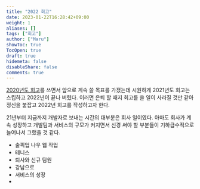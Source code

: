 ```yaml
---
title: "2022 회고"
date: 2023-01-22T16:28:42+09:00
weight: 1
aliases: []
tags: ["회고"]
author: ["Maru"]
showToc: true
TocOpen: true
draft: true
hidemeta: false
disableShare: false
comments: true
---
```


[2020년도 회고](../2020/2020-retrospective.md)를 쓰면서 앞으로 계속 쓸 목표를 가졌는데 시원하게 2021년도 회고는 스킵하고 2022년이 끝나 버렸다. 이러면 은퇴 할 때지 회고를 쓸 일이 사라질 것만 같아 정신을 붙잡고 2022년 회고를 작성하고자 한다.

21년부터 지금까지 개발자로 보내는 시간의 대부분은 회사 일이였다. 아마도 회사가 계속 성장하고 개발팀과 서비스의 규모가 커지면서 신경 써야 할 부분들이 기하급수적으로 늘어나서 그랬을 것 같다.

- 술픽업 나우 웹 작업
- 테니스
- 퇴사와 신규 팀원
- 강남으로
- 서비스의 성장
- 